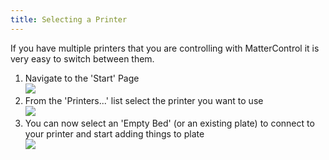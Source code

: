 ```yaml
---
title: Selecting a Printer
---
```

If you have multiple printers that you are controlling with MatterControl it is very easy to switch between them.

1. Navigate to the 'Start' Page  
  ![](https://lh3.googleusercontent.com/uXcO0mZ92L4D7sCpXbbWAc6OOTAVfjc-Rr7Y0Tz_DKVZlMKkEmIffBmbeiOVQqWERJyFCfRzjd6Jy_WGoW2RWHNa_Q)
1. From the 'Printers...' list select the printer you want to use  
  ![](https://lh3.googleusercontent.com/sGZSGPh_kEoED-_RC09Q_hwu6qWxz01KkKm1XIvwB8tEQU0XGKy24xtTDYGY0UZqHYA3Fs3VVrZBbPnq6nLzooDY-Q)
1. You can now select an 'Empty Bed' (or an existing plate) to connect to your printer and start adding things to plate  
  ![](https://lh3.googleusercontent.com/jJTx0uZ1a3q7BIvKQLpV2cy5fJuqetsqPKyD7K0UItqIjPRpmiSLF5YwLv2boadPhrApwiag3TUz3RU730iusQ1YUZc)